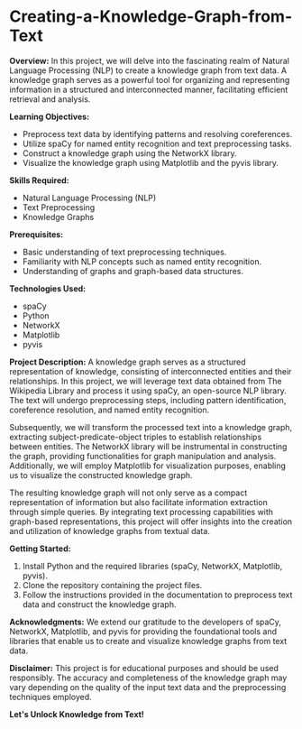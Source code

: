 # Creating-a-Knowledge-Graph-from-Text

**Overview:**
In this project, we will delve into the fascinating realm of Natural Language Processing (NLP) to create a knowledge graph from text data. A knowledge graph serves as a powerful tool for organizing and representing information in a structured and interconnected manner, facilitating efficient retrieval and analysis.

**Learning Objectives:**
- Preprocess text data by identifying patterns and resolving coreferences.
- Utilize spaCy for named entity recognition and text preprocessing tasks.
- Construct a knowledge graph using the NetworkX library.
- Visualize the knowledge graph using Matplotlib and the pyvis library.

**Skills Required:**
- Natural Language Processing (NLP)
- Text Preprocessing
- Knowledge Graphs

**Prerequisites:**
- Basic understanding of text preprocessing techniques.
- Familiarity with NLP concepts such as named entity recognition.
- Understanding of graphs and graph-based data structures.

**Technologies Used:**
- spaCy
- Python
- NetworkX
- Matplotlib
- pyvis

**Project Description:**
A knowledge graph serves as a structured representation of knowledge, consisting of interconnected entities and their relationships. In this project, we will leverage text data obtained from The Wikipedia Library and process it using spaCy, an open-source NLP library. The text will undergo preprocessing steps, including pattern identification, coreference resolution, and named entity recognition.

Subsequently, we will transform the processed text into a knowledge graph, extracting subject-predicate-object triples to establish relationships between entities. The NetworkX library will be instrumental in constructing the graph, providing functionalities for graph manipulation and analysis. Additionally, we will employ Matplotlib for visualization purposes, enabling us to visualize the constructed knowledge graph.

The resulting knowledge graph will not only serve as a compact representation of information but also facilitate information extraction through simple queries. By integrating text processing capabilities with graph-based representations, this project will offer insights into the creation and utilization of knowledge graphs from textual data.

**Getting Started:**
1. Install Python and the required libraries (spaCy, NetworkX, Matplotlib, pyvis).
2. Clone the repository containing the project files.
3. Follow the instructions provided in the documentation to preprocess text data and construct the knowledge graph.

**Acknowledgments:**
We extend our gratitude to the developers of spaCy, NetworkX, Matplotlib, and pyvis for providing the foundational tools and libraries that enable us to create and visualize knowledge graphs from text data.

**Disclaimer:**
This project is for educational purposes and should be used responsibly. The accuracy and completeness of the knowledge graph may vary depending on the quality of the input text data and the preprocessing techniques employed.

**Let's Unlock Knowledge from Text!**
